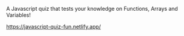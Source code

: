 A Javascript quiz that tests your knowledge on Functions, Arrays and Variables!

https://javascript-quiz-fun.netlify.app/
